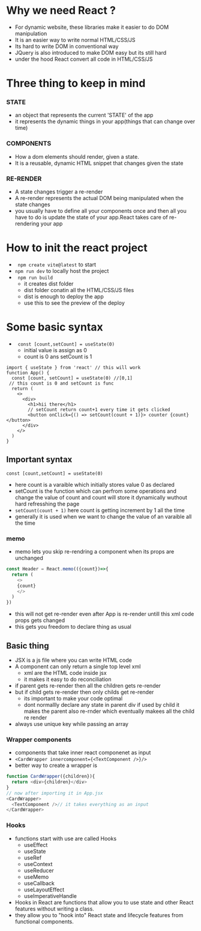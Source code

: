 # Why we need React ?
- For dynamic website, these libraries make it easier to do DOM manipulation
- It is an easier way to write normal HTML/CSS/JS
- Its hard to write DOM in conventional way
- JQuery is also introduced to make DOM easy but its still hard
- under the hood React convert all code in HTML/CSS/JS

# Three thing to keep in mind

### STATE
- an object that represents the current 'STATE' of the app
- it represents the dynamic things in your app(things that can change over time)

### COMPONENTS
- How a dom elements should render, given a state. 
- It is a reusable, dynamic HTML snippet that changes given the state

### RE-RENDER
- A state changes trigger a re-render
- A re-render represents the actual DOM being manipulated when the state changes
- you usually have to define all your components once and then all you have to do is update the state of your app.React takes care of re-rendering your app

# How to init the react project
- ``` npm create vite@latest``` to start 
- ``` npm run dev ``` to locally host the project
- ``` npm run build```
    - it creates dist folder
    - dist folder conatin all the HTML/CSS/JS files
    - dist is enough to deploy the app
    - use this to see the preview of the deploy

# Some basic syntax
- ``` const [count,setCount] = useState(0)``` 
  - initial value is assign as 0
  - count is 0 ans setCount is 1
```JS
import { useState } from 'react' // this will work
function App() {
  const [count, setCount] = useState(0) //[0,1]
 // this count is 0 and setCount is func 
  return (
    <>
      <div>
        <h1>hii there</h1>
        // setCount return count+1 every time it gets clicked
        <button onClick={() => setCount(count + 1)}> counter {count}</button>
      </div>
    </>
  )
}
```
## Important syntax
```JS
const [count,setCount] = useState(0)
```
  - here count is a varaible which initially stores value 0 as declared
  - setCount is the function which can perfrom some operations and change the value of count and count will store it dynamically wuthout hard refresshing the page
  - ```setCount(count + 1)``` here count is getting increment by 1 all the time 
  - generally it is used when we want to change the value of an varaible 
  all the time

### memo
- memo lets you skip re-rendring a component when its props are unchanged
```js
const Header = React.memo(({count})=>{
  return (
    <>
    {count}
    </>
  )
})
```
- this will not get re-render even after App is re-render untill this xml code props gets changed
- this gets you freedom to declare thing as usual

## Basic thing
- JSX is a js file where you can write HTML code
- A component can only return a single top level xml
  - xml are the HTML code inside jsx
  - it makes it easy to do reconciliation
- if parent gets re-render then all the children gets re-render
- but if child gets re-render then only childs get re-render
  - its important to make your code optimal
  - dont normallly declare any state in parent div if used by child it makes the parent also re-rnder which eventually makees all the child re render
- always use unique key while passing an array 
### Wrapper components
  - components that take inner react componenet as input
  - ```<CardWrapper innercomponent={<TextComponent />}/>```
- better way to create a wrapper is
```js
function CardWrapper({children}){
  return <div>{children}</div>
}
// now after importing it in App.jsx
<CardWrapper>
  <TextComponent />// it takes everything as an input
</CardWrapper>
```

### Hooks
- functions start with use are called Hooks
  - useEffect
  - useState
  - useRef
  - useContext
  - useReducer
  - useMemo
  - useCallback
  - useLayoutEffect
  - useImperativeHandle
- Hooks in React are functions that allow you to use state and other React features without writing a class.
- they allow you to "hook into" React state and lifecycle features from functional components. 
